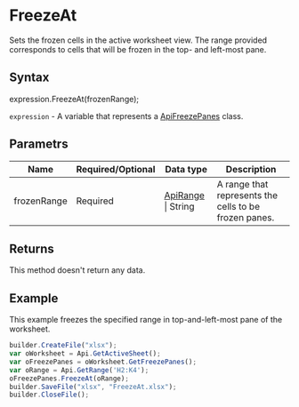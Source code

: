 # FreezeAt

Sets the frozen cells in the active worksheet view. The range provided corresponds to cells that will be frozen in the top- and left-most pane.

## Syntax

expression.FreezeAt(frozenRange);

`expression` - A variable that represents a [ApiFreezePanes](../ApiFreezePanes.md) class.

## Parametrs

| **Name** | **Required/Optional** | **Data type** | **Description** |
| ------------- | ------------- | ------------- | ------------- |
| frozenRange | Required | [ApiRange](../../ApiRange/ApiRange.md) &#124; String | A range that represents the cells to be frozen panes. |

## Returns

This method doesn't return any data.

## Example

This example freezes the specified range in top-and-left-most pane of the worksheet.

```javascript
builder.CreateFile("xlsx");
var oWorksheet = Api.GetActiveSheet();
var oFreezePanes = oWorksheet.GetFreezePanes();
var oRange = Api.GetRange('H2:K4');
oFreezePanes.FreezeAt(oRange);
builder.SaveFile("xlsx", "FreezeAt.xlsx");
builder.CloseFile();
```